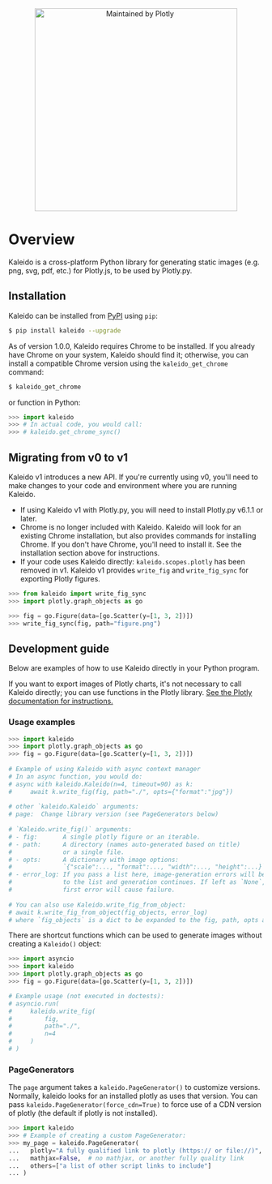 
<div align="center">
  <a href="https://dash.plotly.com/project-maintenance">
    <img src="https://dash.plotly.com/assets/images/maintained-by-plotly.png"
    width="400px" alt="Maintained by Plotly">
  </a>
</div>

# Overview
Kaleido is a cross-platform Python library for generating static images
(e.g. png, svg, pdf, etc.) for Plotly.js, to be used by Plotly.py.

## Installation

Kaleido can be installed from [PyPI](https://pypi.org/project/kaleido) using `pip`:

```bash
$ pip install kaleido --upgrade
```

As of version 1.0.0, Kaleido requires Chrome to be installed. If you already have
Chrome on your system, Kaleido should find it; otherwise, you can install
a compatible Chrome version using the `kaleido_get_chrome` command:

```bash
$ kaleido_get_chrome
```

or function in Python:

```python
>>> import kaleido
>>> # In actual code, you would call:
>>> # kaleido.get_chrome_sync()
```

## Migrating from v0 to v1

Kaleido v1 introduces a new API. If you're currently using v0, you'll need
to make changes to your code and environment where you are running Kaleido.

- If using Kaleido v1 with Plotly.py, you will need to install
Plotly.py v6.1.1 or later.
- Chrome is no longer included with Kaleido. Kaleido will look for an existing Chrome
installation, but also provides commands for installing Chrome.
If you don't have Chrome, you'll need to install it.
See the installation section above for instructions.
- If your code uses Kaleido directly: `kaleido.scopes.plotly` has been
removed in v1.
Kaleido v1 provides `write_fig` and `write_fig_sync` for exporting Plotly figures.

```python
>>> from kaleido import write_fig_sync
>>> import plotly.graph_objects as go

>>> fig = go.Figure(data=[go.Scatter(y=[1, 3, 2])])
>>> write_fig_sync(fig, path="figure.png")
```

## Development guide

Below are examples of how to use Kaleido directly in your Python program.

If you want to export images of Plotly charts, it's not necessary to call
Kaleido directly; you can use functions in the Plotly library.
[See the Plotly documentation for instructions.](https://plotly.com/python/static-image-export/)

### Usage examples

```python
>>> import kaleido
>>> import plotly.graph_objects as go
>>> fig = go.Figure(data=[go.Scatter(y=[1, 3, 2])])
 
# Example of using Kaleido with async context manager
# In an async function, you would do:
# async with kaleido.Kaleido(n=4, timeout=90) as k:
#     await k.write_fig(fig, path="./", opts={"format":"jpg"})
 
# other `kaleido.Kaleido` arguments:
# page:  Change library version (see PageGenerators below)
 
# `Kaleido.write_fig()` arguments:
# - fig:       A single plotly figure or an iterable.
# - path:      A directory (names auto-generated based on title)
#              or a single file.
# - opts:      A dictionary with image options:
#              `{"scale":..., "format":..., "width":..., "height":...}`
# - error_log: If you pass a list here, image-generation errors will be appended
#              to the list and generation continues. If left as `None`, the
#              first error will cause failure.
 
# You can also use Kaleido.write_fig_from_object:
# await k.write_fig_from_object(fig_objects, error_log)
# where `fig_objects` is a dict to be expanded to the fig, path, opts arguments.
```

There are shortcut functions which can be used to generate images without
creating a `Kaleido()` object:

```python
>>> import asyncio
>>> import kaleido
>>> import plotly.graph_objects as go
>>> fig = go.Figure(data=[go.Scatter(y=[1, 3, 2])])

# Example usage (not executed in doctests):
# asyncio.run(
#     kaleido.write_fig(
#         fig,
#         path="./",
#         n=4
#     )
# )
```

### PageGenerators

The `page` argument takes a `kaleido.PageGenerator()` to customize versions.
Normally, kaleido looks for an installed plotly as uses that version. You can pass
`kaleido.PageGenerator(force_cdn=True)` to force use of a CDN version of plotly (the
default if plotly is not installed).

```python
>>> import kaleido
>>> # Example of creating a custom PageGenerator:
>>> my_page = kaleido.PageGenerator(
...   plotly="A fully qualified link to plotly (https:// or file://)",
...   mathjax=False,  # no mathjax, or another fully quality link
...   others=["a list of other script links to include"]
... )
```
